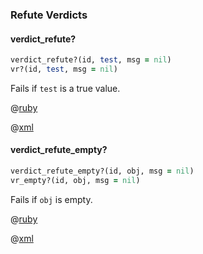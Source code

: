 ### Refute Verdicts

#### verdict_refute?

```ruby
verdict_refute?(id, test, msg = nil)
vr?(id, test, msg = nil)
```

Fails if ```test``` is a true value.

@[ruby](verdict_refute.rb)

@[xml](verdict_refute.xml)

#### verdict_refute_empty?

```ruby
verdict_refute_empty?(id, obj, msg = nil)
vr_empty?(id, obj, msg = nil)
```

Fails if ```obj``` is empty.

@[ruby](verdict_refute_empty.rb)

@[xml](verdict_refute_empty.xml)

